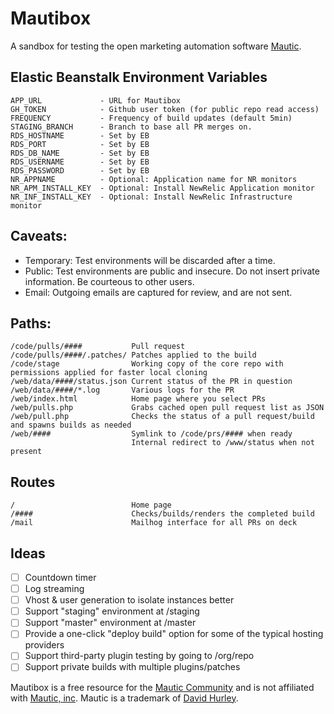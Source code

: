 # Mautibox

A sandbox for testing the open marketing automation software [Mautic](https://github.com/mautic/mautic).

## Elastic Beanstalk Environment Variables

    APP_URL             - URL for Mautibox
    GH_TOKEN            - Github user token (for public repo read access)
    FREQUENCY           - Frequency of build updates (default 5min)
    STAGING_BRANCH      - Branch to base all PR merges on.
    RDS_HOSTNAME        - Set by EB
    RDS_PORT            - Set by EB
    RDS_DB_NAME         - Set by EB
    RDS_USERNAME        - Set by EB
    RDS_PASSWORD        - Set by EB
    NR_APPNAME          - Optional: Application name for NR monitors
    NR_APM_INSTALL_KEY  - Optional: Install NewRelic Application monitor
    NR_INF_INSTALL_KEY  - Optional: Install NewRelic Infrastructure monitor

## Caveats:

* Temporary: Test environments will be discarded after a time.
* Public: Test environments are public and insecure. Do not insert private information. Be courteous to other users.
* Email: Outgoing emails are captured for review, and are not sent.

## Paths:

    /code/pulls/####           Pull request
    /code/pulls/####/.patches/ Patches applied to the build
    /code/stage                Working copy of the core repo with permissions applied for faster local cloning
    /web/data/####/status.json Current status of the PR in question
    /web/data/####/*.log       Various logs for the PR
    /web/index.html            Home page where you select PRs
    /web/pulls.php             Grabs cached open pull request list as JSON
    /web/pull.php              Checks the status of a pull request/build and spawns builds as needed
    /web/####                  Symlink to /code/prs/#### when ready
                               Internal redirect to /www/status when not present
## Routes

    /                          Home page
    /####                      Checks/builds/renders the completed build
    /mail                      Mailhog interface for all PRs on deck

## Ideas

* [ ] Countdown timer
* [ ] Log streaming
* [ ] Vhost & user generation to isolate instances better
* [ ] Support "staging" environment at /staging
* [ ] Support "master" environment at /master
* [ ] Provide a one-click "deploy build" option for some of the typical hosting providers
* [ ] Support third-party plugin testing by going to /org/repo
* [ ] Support private builds with multiple plugins/patches

Mautibox is a free resource for the [Mautic Community](https://mautic.org) and is not affiliated with [Mautic, inc](https://mautic.com). Mautic is a trademark of [David Hurley](http://dbhurley.com).